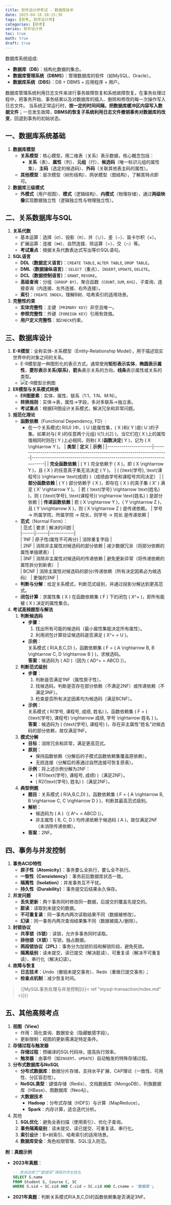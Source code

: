 ```yaml
---
title: 软件设计师考试 - 数据库技术
date: 2025-04-16 20:15:30
tags: [软考, 软件设计师]
categories: [软考]
series: 软件设计师
toc: true
math: true
draft: true
---
```


数据库系统组成:
- **数据库（DB）**：结构化数据的集合。
- **数据库管理系统（DBMS）**：管理数据库的软件（如MySQL、Oracle）。
- **数据库系统（DBS）**：DB + DBMS + 应用程序 + 用户。

数据库管理系统利用日志文件来进行事务故障恢复和系统故障恢复。在事务处理过程中，把事务开始、事务结束以及对数据库的插入、删除和修改的每一次操作写入日志文件。
当系统正常运行时，**按一定的时间间隔，把数据库缓冲区内容写入数据文件**；一旦发生故障，**DBMS的恢复子系统利用日志文件撤销事务对数据库的改变**，回退到事务的初始状态。


## **一、数据库系统基础**
1. **数据库模型**
   - **关系模型**：核心模型，用二维表（关系）表示数据，核心概念包括：
      - **关系**（表）、**属性**（列）、**元组**（行）、**候选码**（唯一标识元组的属性集）、**主码**（选定的候选码）、**外码**（关联其他表主码的属性）。
   - **其他模型**：层次模型（树形结构）、网状模型（图结构），了解其特点即可。
2. **数据库三级模式**
   - **外模式**（用户视图）、**模式**（逻辑结构）、**内模式**（物理存储），通过**两级映像**实现数据独立性（逻辑独立性与物理独立性）。


## **二、关系数据库与SQL**
1. **关系代数**
   - 基本运算：选择（σ）、投影（π）、并（∪）、差（−）、笛卡尔积（×）。
   - 扩展运算：连接（⋈）、自然连接、除运算（÷）、交（∩）等。
   - **考试重点**：根据关系代数表达式写出等价SQL语句。
2. **SQL语言**
   - **DDL（数据定义语言）**：`CREATE TABLE`, `ALTER TABLE`, `DROP TABLE`。
   - **DML（数据操纵语言）**：`SELECT`（重点）、`INSERT`, `UPDATE`, `DELETE`。
   - **DCL（数据控制语言）**：`GRANT`, `REVOKE`。
   - **高级查询**：分组（`GROUP BY`）、聚合函数（`COUNT`, `SUM`, `AVG`）、子查询、连接查询（内连接、左外连接、右外连接）。
   - **索引**：`CREATE INDEX`，理解B树、哈希索引的适用场景。
3. **完整性约束**
   - **实体完整性**：主键（`PRIMARY KEY`）非空且唯一。
   - **参照完整性**：外键（`FOREIGN KEY`）引用有效值。
   - **用户定义完整性**：如`CHECK`约束。


## **三、数据库设计**
1. **E-R模型**：全称实体-关系模型（Entity-Relationship Model），用于描述现实世界中的对象之间的关系。
   - E-R模型是一种图形化的表示方式，通常使用**矩形表示实体**，**椭圆表示属性**，**菱形表示关系(联系)**，**箭头**表示关系的方向，**线条**表示属性或关系的类型。
   - ![E-R模型示例图](20250430er.jpg)
2. **ER模型与关系模式转换**
   - **ER图要素**：实体、属性、联系（1:1、1:N、M:N）。
   - **转换规则**：实体→表，属性→字段，多对多联系→独立表。
   - **考试重点**：根据ER图设计关系模式，解决冗余和异常问题。
3. **规范化理论**
   - **函数依赖**（Functional Dependency, FD）:
      - 在一个关系模式\( R(U) \)中，\( U \)是属性集，\( X \)和\( Y \)是\( U \)的子集。如果对与\( R \)的任意两个元组\( t{1},t{2} \)，当它们在\( X \)上的属性值相同时则在\( Y \)上必相同，则称\( X \)**函数决定**\( Y \)，记为 \( X \rightarrow Y \)。
        | **类型**             | **定义**                                                                 | **示例**                                                                 |
        |----------------------|-------------------------------------------------------------------------|-------------------------------------------------------------------------|
        | **完全函数依赖**     | \( Y \) 完全依赖于 \( X \)，即 \( X \rightarrow Y \)，且 \( X \) 的任意真子集无法决定 \( Y \)。 | \( (\text{学号}, \text{课程号}) \rightarrow \text{成绩} \)（成绩由学号和课程号共同决定） |
        | **部分函数依赖**     | \( Y \) 部分依赖于 \( X \)，即存在 \( X \) 的真子集 \( X' \) 满足 \( X' \rightarrow Y \)。      | 若 \( \text{学号} \rightarrow \text{姓名} \)，则 \( (\text{学号}, \text{课程号}) \rightarrow \text{姓名} \) 是部分依赖 |
        | **传递函数依赖**     | 若 \( X \rightarrow Y \)，\( Y \rightarrow Z \)，且 \( Y \nrightarrow X \)，则 \( X \rightarrow Z \) 是传递依赖。 | 学号 → 所属学院，所属学院 → 院长，则学号 → 院长 是传递依赖 |
   - **范式**（Normal Form）：  
     | 范式 | 要求 | 解决的问题 |  
     |------|------|------------|  
     | 1NF  | 原子性(属性不可再分) | 消除重复字段 |  
     | 2NF  | 消除非主属性对候选码的部分依赖 | 减少数据冗余（将部分依赖的属性单独建表） |  
     | 3NF  | 消除非主属性对候选码的传递依赖 | 避免更新异常（将传递依赖的属性拆分到新表） |  
     | BCNF | 消除主属性对候选码的部分/传递依赖（所有决定因素必为候选码） | 更强的3NF |
   - **判断与分解**：给定关系模式，判断范式级别，并通过投影分解达到更高范式。
   - **闭包计算**：求属性集 \( X \) 在函数依赖集 \( F \) 下的闭包 \( X^+ \)，即所有能被 \( X \) 决定的属性集合。
4. **考试高频题型与解法**
   1. **判断候选码**
      - **步骤**：
         1. 找出所有可能的候选码（最小属性集能决定所有属性）。
         2. 利用闭包计算验证候选码是否满足 \( X^+ = U \)。
      - **示例**：  
        关系模式 \( R(A,B,C,D) \)，函数依赖集 \( F = \{ A \rightarrow B, B \rightarrow C, D \rightarrow B \} \)，求候选码。  
        **答案**：候选码为 \( AD \)（因为 \( AD^+ = ABCD \)）。
   2. **判断范式级别**
      - **步骤**：
         1. 判断是否满足1NF（属性原子性）。
         2. 找候选码，判断是否存在部分依赖（不满足2NF）或传递依赖（不满足3NF）。
         3. 检查是否所有决定因素均为候选码（满足BCNF）。
      - **示例**：  
        关系模式 \( R(学号, 课程号, 成绩, 姓名) \)，函数依赖集 \( F = \{ (\text{学号}, 课程号) \rightarrow 成绩, 学号 \rightarrow 姓名 \} \)。  
        **答案**：候选码为 \( (\text{学号}, 课程号) \)，存在非主属性“姓名”对候选码的部分依赖，故仅满足1NF。
   3. **模式分解**
      - **目标**：消除冗余和异常，满足更高范式。
      - **原则**：
         - 保持函数依赖（分解后的子模式函数依赖集覆盖原依赖）。
         - 无损连接（分解后的表通过自然连接可恢复原表）。
      - **示例**：将上述示例分解为2NF：
         - \( R1(\text{学号}, 课程号, 成绩) \)（满足2NF）。
         - \( R2(\text{学号}, 姓名) \)（满足2NF）。
   4. **典型例题**
      - **题目**：关系模式 \( R(A,B,C,D) \)，函数依赖集 \( F = \{ A \rightarrow B, B \rightarrow C, C \rightarrow D \} \)，判断其最高范式级别。  
      - **解析**：
         - 候选码为 \( A \)（\( A^+ = ABCD \)）。
         - 非主属性 \( B, C, D \) 均传递依赖于候选码 \( A \)，故仅满足2NF（未消除传递依赖）。
      - **答案**：2NF。



## **四、事务与并发控制**
1. **事务ACID特性**
   - **原子性（Atomicity）**：事务要么全执行，要么全不执行。
   - **一致性（Consistency）**：事务前后数据库状态一致。
   - **隔离性（Isolation）**：并发事务互不干扰。
   - **持久性（Durability）**：事务提交后结果永久保存。
2. **并发问题**
   - **丢失更新**：两个事务同时修改同一数据，后提交的覆盖先提交的。
   - **脏读**：读取到未提交的数据。
   - **不可重复读**：同一事务内两次读取结果不同（数据被修改）。
   - **幻读**：同一事务内两次查询结果集不同（数据被插入/删除）。
3. **封锁协议**
   - **共享锁（S锁）**：读锁，允许多事务同时读取。
   - **排他锁（X锁）**：写锁，独占数据。
   - **两段锁协议（2PL）**：事务分为加锁阶段和解锁阶段，避免死锁。
   - **隔离级别**：读未提交、读已提交（解决脏读）、可重复读（解决不可重复读）、串行化（解决幻读）。
4. **故障与恢复**
   - **日志技术**：Undo（撤销未提交事务）、Redo（重做已提交事务）；
   - **检查点机制**：减少恢复时间。

> （[MySQL事务处理与并发控制]({{< ref "mysql-transaction/index.md" >}})）


## **五、其他高频考点**
1. **视图（View）**
   - 作用：简化查询、数据安全（隐藏敏感字段）。
   - 更新限制：视图的更新需满足特定条件。
2. **存储过程与触发器**
   - **存储过程**：预编译的SQL代码块，提高执行效率。
   - **触发器**：由事件（如`INSERT`、`UPDATE`）自动触发的特殊存储过程。
3. **分布式数据库与NoSQL**
   - **分布式数据库**：数据分片存储，支持水平扩展、CAP理论（一致性、可用性、分区容忍性）。
   - **NoSQL类型**：键值存储（Redis）、文档数据库（MongoDB）、列族数据库（HBase）、图数据库（Neo4j）。
   - **大数据技术**
     - **Hadoop**：分布式存储（HDFS）与计算（MapReduce）。
     - **Spark**：内存计算，适合迭代分析。
4. 其他
   1. **SQL优化**：避免全表扫描（使用索引）、优化子查询。
   2. **事务隔离级别**：读未提交、读已提交、可重复读、串行化。
   3. **索引设计**：B+树索引、哈希索引的适用场景。
   4. **数据库安全**：角色权限管理、SQL注入防范。


**附：真题示例**
- **2023年真题**：
  ```sql
  -- 查询选修了“数据库”课程的学生姓名  
  SELECT S.name  
  FROM Student S, Course C, SC  
  WHERE S.sid = SC.sid AND C.cid = SC.cid AND C.cname = '数据库';  
  ```  
- **2021年真题**：判断关系模式R(A,B,C,D)的函数依赖集是否满足3NF。
